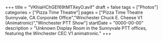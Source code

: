 +++
title = "VKhiaHChGEf69tMTXeyO.avif"
draft = false
tags = ["Photos"]
categories = ["Pizza Time Theatre"]
pages = ["Pizza Time Theatre Sunnyvale, CA Corporate Office","Winchester Chuck E. Cheese V1 (Animatronic)","Winchester PTT Show"]
startDate = "0000-00-00"
description = "Unknown Display Room in the Sunnyvale PTT offices, featuring the Winchester CEC V1 animatronic."
+++

